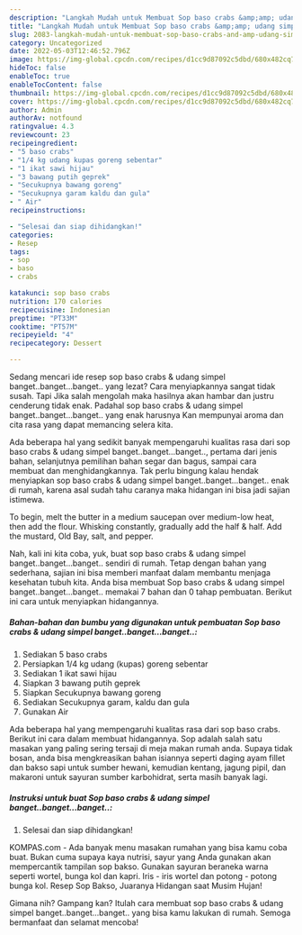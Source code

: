```yaml
---
description: "Langkah Mudah untuk Membuat Sop baso crabs &amp;amp; udang simpel banget..banget...banget.. yang Lezat Sekali"
title: "Langkah Mudah untuk Membuat Sop baso crabs &amp;amp; udang simpel banget..banget...banget.. yang Lezat Sekali"
slug: 2083-langkah-mudah-untuk-membuat-sop-baso-crabs-and-amp-udang-simpel-bangetbangetbanget-yang-lezat-sekali
category: Uncategorized
date: 2022-05-03T12:46:52.796Z
image: https://img-global.cpcdn.com/recipes/d1cc9d87092c5dbd/680x482cq70/sop-baso-crabs-udang-simpel-bangetbangetbanget-foto-resep-utama.jpg
hideToc: false
enableToc: true
enableTocContent: false
thumbnail: https://img-global.cpcdn.com/recipes/d1cc9d87092c5dbd/680x482cq70/sop-baso-crabs-udang-simpel-bangetbangetbanget-foto-resep-utama.jpg
cover: https://img-global.cpcdn.com/recipes/d1cc9d87092c5dbd/680x482cq70/sop-baso-crabs-udang-simpel-bangetbangetbanget-foto-resep-utama.jpg
author: Admin
authorAv: notfound
ratingvalue: 4.3
reviewcount: 23
recipeingredient:
- "5 baso crabs"
- "1/4 kg udang kupas goreng sebentar"
- "1 ikat sawi hijau"
- "3 bawang putih geprek"
- "Secukupnya bawang goreng"
- "Secukupnya garam kaldu dan gula"
- " Air"
recipeinstructions:

- "Selesai dan siap dihidangkan!"
categories:
- Resep
tags:
- sop
- baso
- crabs

katakunci: sop baso crabs 
nutrition: 170 calories
recipecuisine: Indonesian
preptime: "PT33M"
cooktime: "PT57M"
recipeyield: "4"
recipecategory: Dessert

---
```



Sedang mencari ide resep sop baso crabs &amp; udang simpel banget..banget...banget.. yang lezat? Cara menyiapkannya sangat tidak susah. Tapi Jika salah mengolah maka hasilnya akan hambar dan justru cenderung tidak enak. Padahal sop baso crabs &amp; udang simpel banget..banget...banget.. yang enak harusnya Kan mempunyai aroma dan cita rasa yang dapat memancing selera kita.


Ada beberapa hal yang sedikit banyak mempengaruhi kualitas rasa dari sop baso crabs &amp; udang simpel banget..banget...banget.., pertama dari jenis bahan, selanjutnya pemilihan bahan segar dan bagus, sampai cara membuat dan menghidangkannya. Tak perlu bingung kalau hendak menyiapkan sop baso crabs &amp; udang simpel banget..banget...banget.. enak di rumah, karena asal sudah tahu caranya maka hidangan ini bisa jadi sajian istimewa.

To begin, melt the butter in a medium saucepan over medium-low heat, then add the flour. Whisking constantly, gradually add the half &amp; half. Add the mustard, Old Bay, salt, and pepper.


Nah, kali ini kita coba, yuk, buat sop baso crabs &amp; udang simpel banget..banget...banget.. sendiri di rumah. Tetap dengan bahan yang sederhana, sajian ini bisa memberi manfaat dalam membantu menjaga kesehatan tubuh kita. Anda bisa membuat Sop baso crabs &amp; udang simpel banget..banget...banget.. memakai 7 bahan dan 0 tahap pembuatan. Berikut ini cara untuk menyiapkan hidangannya.

<!--inarticleads1-->

##### Bahan-bahan dan bumbu yang digunakan untuk pembuatan Sop baso crabs &amp; udang simpel banget..banget...banget..:

1. Sediakan 5 baso crabs
1. Persiapkan 1/4 kg udang (kupas) goreng sebentar
1. Sediakan 1 ikat sawi hijau
1. Siapkan 3 bawang putih geprek
1. Siapkan Secukupnya bawang goreng
1. Sediakan Secukupnya garam, kaldu dan gula
1. Gunakan  Air


Ada beberapa hal yang mempengaruhi kualitas rasa dari sop baso crabs. Berikut ini cara dalam membuat hidangannya. Sop adalah salah satu masakan yang paling sering tersaji di meja makan rumah anda. Supaya tidak bosan, anda bisa mengkreasikan bahan isiannya seperti daging ayam fillet dan bakso sapi untuk sumber hewani, kemudian kentang, jagung pipil, dan makaroni untuk sayuran sumber karbohidrat, serta masih banyak lagi. 

<!--inarticleads2-->

##### Instruksi untuk buat Sop baso crabs &amp; udang simpel banget..banget...banget..:


1. Selesai dan siap dihidangkan!

KOMPAS.com - Ada banyak menu masakan rumahan yang bisa kamu coba buat. Bukan cuma supaya kaya nutrisi, sayur yang Anda gunakan akan mempercantik tampilan sop bakso. Gunakan sayuran beraneka warna seperti wortel, bunga kol dan kapri. Iris - iris wortel dan potong - potong bunga kol. Resep Sop Bakso, Juaranya Hidangan saat Musim Hujan! 

Gimana nih? Gampang kan? Itulah cara membuat sop baso crabs &amp; udang simpel banget..banget...banget.. yang bisa kamu lakukan di rumah. Semoga bermanfaat dan selamat mencoba!
